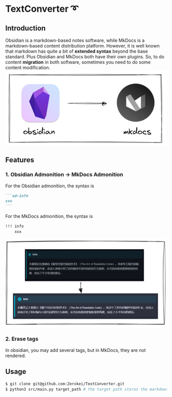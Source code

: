 # TextConverter :curly_loop:

## Introduction
Obsidian is a markdown-based notes software, while MkDocs is a markdown-based content distribution platform. However, it is well known that markdown has quite a bit of **extended syntax** beyond the base standard. Plus Obsidian and MkDocs both have their own plugins. So, to do content **migration** in both software, sometimes you need to do some content modification.
![](img/p1.png)

## Features
### 1. Obsidian Admonition -> MkDocs Admonition
For the Obsidian admonition, the syntax is
````markdown
```ad-info
xxx
```
```` 
For the MkDocs admonition, the syntax is 
````markdown
!!! info
    xxx
````
![](img/admonition.png)

### 2. Erase tags
In obsidian, you may add several tags, but in MkDocs, they are not rendered.

## Usage

```bash
$ git clone git@github.com:Zerokei/TextConverter.git
$ python3 src/main.py target_path # the target path stores the markdown files
```